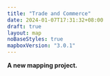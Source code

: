 ```yaml
---
title: "Trade and Commerce"
date: 2024-01-07T17:31:32+08:00
draft: true
layout: map
noBaseStyles: true
mapboxVersion: "3.0.1"
---
```


**A new mapping project.**
